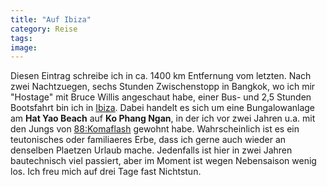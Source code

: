 ```yaml
---
title: "Auf Ibiza"
category: Reise
tags: 
image: 
---
```


Diesen Eintrag schreibe ich in ca. 1400 km Entfernung vom letzten. Nach zwei Nachtzuegen, sechs Stunden Zwischenstopp in Bangkok, wo ich mir "Hostage" mit Bruce Willis angeschaut habe, einer Bus- und 2,5 Stunden Bootsfahrt bin ich in [Ibiza](http://www.ibizabungalows.com/). Dabei handelt es sich um eine Bungalowanlage am **Hat Yao Beach** auf **Ko Phang Ngan**, in der ich vor zwei Jahren u.a. mit den Jungs von [88:Komaflash](http://www.88komaflash.de) gewohnt habe. Wahrscheinlich ist es ein teutonisches oder familiaeres Erbe, dass ich gerne auch wieder an denselben Plaetzen Urlaub mache. Jedenfalls ist hier in zwei Jahren bautechnisch viel passiert, aber im Moment ist wegen Nebensaison wenig los. Ich freu mich auf drei Tage fast Nichtstun.


